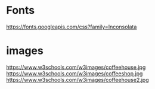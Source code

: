 # Fonts
https://fonts.googleapis.com/css?family=Inconsolata

# images
https://www.w3schools.com/w3images/coffeehouse.jpg
https://www.w3schools.com/w3images/coffeeshop.jpg
https://www.w3schools.com/w3images/coffeehouse2.jpg
